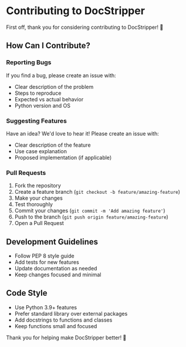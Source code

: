 # Contributing to DocStripper

First off, thank you for considering contributing to DocStripper! 🎉

## How Can I Contribute?

### Reporting Bugs

If you find a bug, please create an issue with:
- Clear description of the problem
- Steps to reproduce
- Expected vs actual behavior
- Python version and OS

### Suggesting Features

Have an idea? We'd love to hear it! Please create an issue with:
- Clear description of the feature
- Use case explanation
- Proposed implementation (if applicable)

### Pull Requests

1. Fork the repository
2. Create a feature branch (`git checkout -b feature/amazing-feature`)
3. Make your changes
4. Test thoroughly
5. Commit your changes (`git commit -m 'Add amazing feature'`)
6. Push to the branch (`git push origin feature/amazing-feature`)
7. Open a Pull Request

## Development Guidelines

- Follow PEP 8 style guide
- Add tests for new features
- Update documentation as needed
- Keep changes focused and minimal

## Code Style

- Use Python 3.9+ features
- Prefer standard library over external packages
- Add docstrings to functions and classes
- Keep functions small and focused

Thank you for helping make DocStripper better! 🙏

